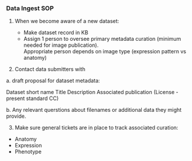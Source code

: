 ### Data Ingest SOP

1. When we become aware of a new dataset:
    * Make dataset record in KB
    * Assign 1 person to oversee primary metadata curation (minimum needed for image publication).  
    Appropriate person depends on image type (expression pattern vs anatomy)
    
2. Contact data submitters with

  a. draft proposal for dataset metadata:

  Dataset short name
  Title
  Description
  Associated publication
  (License - present standard CC)
  
  b. Any relevant querstions about filenames or additional data they might provide.

3. Make sure general tickets are in place to track associated curation:
  * Anatomy
  * Expression 
  * Phenotype
  
